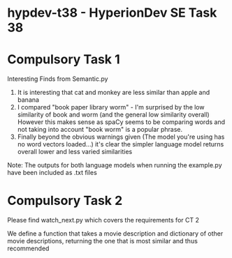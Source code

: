 # hypdev-t38 - HyperionDev SE Task 38

# Compulsory Task 1

Interesting Finds from Semantic.py

1. It is interesting that cat and monkey are less similar than apple and banana
2. I compared "book paper library worm" - I'm surprised by the low similarity of book and worm (and the general low similarity overall)
However this makes sense as spaCy seems to be comparing
words and not taking into account "book worm" is a popular phrase.
3. Finally beyond the obvious warnings given (The model you're using has no word vectors loaded...) it's clear the simpler language model returns overall lower and less varied similarities

Note: The outputs for both language models when running the example.py have been included as .txt files

# Compulsory Task 2
Please find watch_next.py which covers the requirements for CT 2

We define a function that takes a movie description and dictionary of other movie descriptions, returning the one that is most similar and thus recommended

